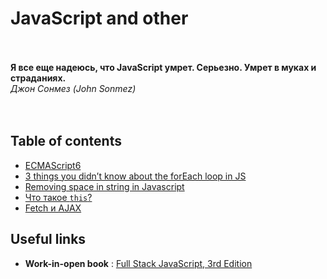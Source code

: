 # JavaScript and other
<br><br>
**Я все еще надеюсь, что JavaScript умрет. Серьезно. Умрет в муках и страданиях.**<br>
_Джон Сонмез (John Sonmez)_
<br><br><br>

## Table of contents
* [ECMAScript6](es6)
* [3 things you didn’t know about the forEach loop in JS](3%20things%20you%20didn’t%20know%20about%20the%20forEach%20loop%20in%20JS.md)
* [Removing space in string in Javascript](Removing%20space%20in%20string%20in%20Javascript.md)
* [Что такое `this`?](this.md)
* [Fetch и AJAX](fetch-vs-ajax.md)

## Useful links

* **Work-in-open book** : [Full Stack JavaScript, 3rd Edition](https://github.com/azat-co/fullstack-javascript)
